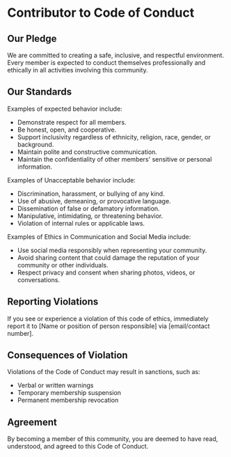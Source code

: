 # Contributor to Code of Conduct

## Our Pledge

We are committed to creating a safe, inclusive, and respectful environment. Every member is expected to conduct themselves professionally and ethically in all activities involving this community.

## Our Standards

Examples of expected behavior include:

- Demonstrate respect for all members.
- Be honest, open, and cooperative.
- Support inclusivity regardless of ethnicity, religion, race, gender, or background.
- Maintain polite and constructive communication.
- Maintain the confidentiality of other members' sensitive or personal information.

Examples of Unacceptable behavior include:

- Discrimination, harassment, or bullying of any kind.
- Use of abusive, demeaning, or provocative language.
- Dissemination of false or defamatory information.
- Manipulative, intimidating, or threatening behavior.
- Violation of internal rules or applicable laws.

Examples of Ethics in Communication and Social Media include:

- Use social media responsibly when representing your community.
- Avoid sharing content that could damage the reputation of your community or other individuals.
- Respect privacy and consent when sharing photos, videos, or conversations.

## Reporting Violations

If you see or experience a violation of this code of ethics, immediately report it to [Name or position of person responsible] via [email/contact number].

## Consequences of Violation

Violations of the Code of Conduct may result in sanctions, such as:

- Verbal or written warnings
- Temporary membership suspension
- Permanent membership revocation

## Agreement

By becoming a member of this community, you are deemed to have read, understood, and agreed to this Code of Conduct.
